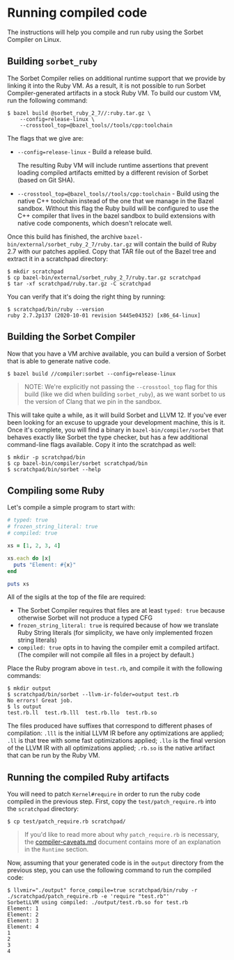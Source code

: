# Running compiled code

The instructions will help you compile and run ruby using the Sorbet Compiler on
Linux.

## Building `sorbet_ruby`

The Sorbet Compiler relies on additional runtime support that we provide by
linking it into the Ruby VM. As a result, it is not possible to run Sorbet
Compiler-generated artifacts in a stock Ruby VM. To build our custom VM, run the
following command:

```shell
$ bazel build @sorbet_ruby_2_7//:ruby.tar.gz \
    --config=release-linux \
    --crosstool_top=@bazel_tools//tools/cpp:toolchain
```

The flags that we give are:

- `--config=release-linux` - Build a release build.

  The resulting Ruby VM will include runtime assertions that prevent loading
  compiled artifacts emitted by a different revision of Sorbet (based on Git
  SHA).

- `--crosstool_top=@bazel_tools//tools/cpp:toolchain` - Build using the native
  C++ toolchain instead of the one that we manage in the Bazel sandbox. Without
  this flag the Ruby build will be configured to use the C++ compiler that lives
  in the bazel sandbox to build extensions with native code components, which
  doesn't relocate well.

Once this build has finished, the archive
`bazel-bin/external/sorbet_ruby_2_7/ruby.tar.gz` will contain the build of
Ruby 2.7 with our patches applied. Copy that TAR file out of the Bazel tree and
extract it in a scratchpad directory:

```shell
$ mkdir scratchpad
$ cp bazel-bin/external/sorbet_ruby_2_7/ruby.tar.gz scratchpad
$ tar -xf scratchpad/ruby.tar.gz -C scratchpad
```

You can verify that it's doing the right thing by running:

```shell
$ scratchpad/bin/ruby --version
ruby 2.7.2p137 (2020-10-01 revision 5445e04352) [x86_64-linux]
```


## Building the Sorbet Compiler

Now that you have a VM archive available, you can build a version of Sorbet that
is able to generate native code.

```shell
$ bazel build //compiler:sorbet --config=release-linux
```

> NOTE: We're explicitly not passing the `--crosstool_top` flag for this build
> (like we did when building `sorbet_ruby`), as we want sorbet to us the version
> of Clang that we pin in the sandbox.

This will take quite a while, as it will build Sorbet and LLVM 12. If you've
ever been looking for an excuse to upgrade your development machine, this is it.
Once it's complete, you will find a binary in `bazel-bin/compiler/sorbet` that
behaves exactly like Sorbet the type checker, but has a few additional
command-line flags available. Copy it into the scratchpad as well:

```shell
$ mkdir -p scratchpad/bin
$ cp bazel-bin/compiler/sorbet scratchpad/bin
$ scratchpad/bin/sorbet --help
```

## Compiling some Ruby

Let's compile a simple program to start with:

```ruby
# typed: true
# frozen_string_literal: true
# compiled: true

xs = [1, 2, 3, 4]

xs.each do |x|
  puts "Element: #{x}"
end

puts xs
```

All of the sigils at the top of the file are required:

- The Sorbet Compiler requires that files are at least `typed: true` because
  otherwise Sorbet will not produce a typed CFG
- `frozen_string_literal: true` is required because of how we translate Ruby
  String literals (for simplicity, we have only implemented frozen string
  literals)
- `compiled: true` opts in to having the compiler emit a compiled artifact. (The
  compiler will not compile all files in a project by default.)

Place the Ruby program above in `test.rb`, and compile it with the following
commands:

```shell
$ mkdir output
$ scratchpad/bin/sorbet --llvm-ir-folder=output test.rb
No errors! Great job.
$ ls output
test.rb.ll  test.rb.lll  test.rb.llo  test.rb.so
```

The files produced have suffixes that correspond to different phases of
compilation: `.lll` is the initial LLVM IR before any optimizations are applied;
`.ll` is that tree with some fast optimizations applied; `.llo` is the final
version of the LLVM IR with all optimizations applied; `.rb.so` is the native
artifact that can be run by the Ruby VM.

## Running the compiled Ruby artifacts

You will need to patch `Kernel#require` in order to run the ruby code compiled
in the previous step. First, copy the `test/patch_require.rb` into the
`scratchpad` directory:

```
$ cp test/patch_require.rb scratchpad/
```

> If you'd like to read more about why `patch_require.rb` is necessary, the
> [compiler-caveats.md](compiler-caveats.md#runtime) document contains more of
> an explanation in the `Runtime` section.

Now, assuming that your generated code is in the `output` directory from the
previous step, you can use the following command to run the compiled code:

```
$ llvmir="./output" force_compile=true scratchpad/bin/ruby -r ./scratchpad/patch_require.rb -e 'require "test.rb"'
SorbetLLVM using compiled: ./output/test.rb.so for test.rb
Element: 1
Element: 2
Element: 3
Element: 4
1
2
3
4
```
